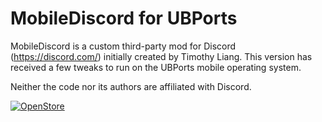 # MobileDiscord for UBPorts

MobileDiscord is a custom third-party mod for Discord (https://discord.com/) initially created by Timothy Liang. This version has received a few tweaks to run on the UBPorts mobile operating system.

Neither the code nor its authors are affiliated with Discord.

[![OpenStore](https://open-store.io/badges/en_US.svg)](https://open-store.io/app/discord-mobile.hyzchip)
